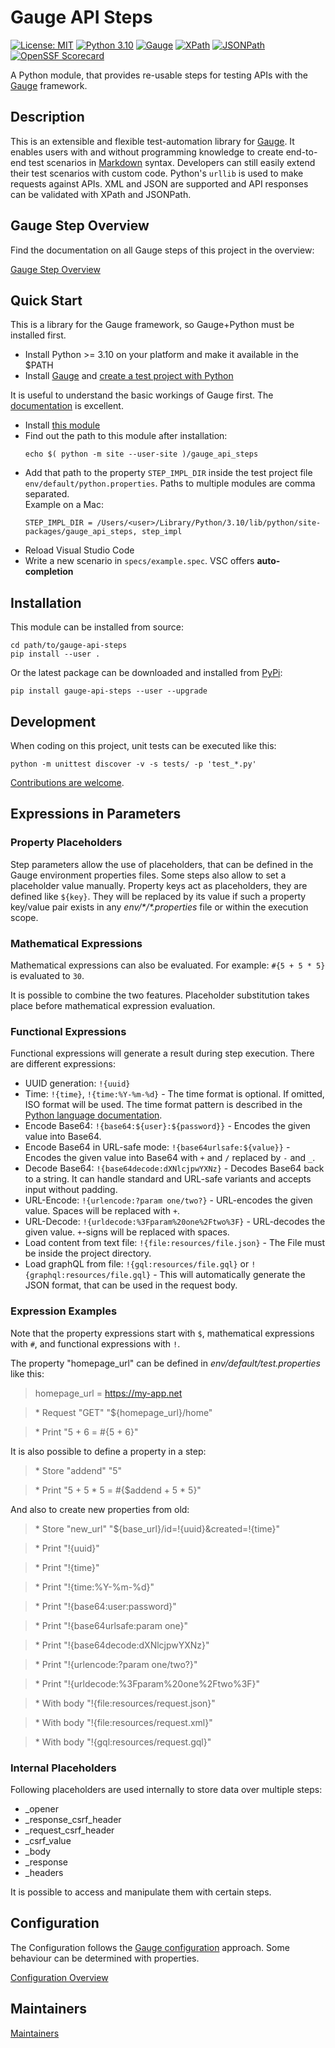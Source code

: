 # Gauge API Steps

[![License: MIT](https://img.shields.io/badge/License-MIT-blue.svg)](./LICENCE)
[![Python 3.10](https://img.shields.io/badge/Python-3.10-blue.svg?logo=python&logoColor=white)](https://www.python.org/downloads/release/python-31012/)
[![Gauge](https://img.shields.io/badge/Framework-Gauge-blue)](https://github.com/getgauge)
[![XPath](https://img.shields.io/badge/XPath-blue)](https://www.w3schools.com/xml/xpath_syntax.asp)
[![JSONPath](https://img.shields.io/badge/JSONPath-blue)](https://github.com/h2non/jsonpath-ng)
[![OpenSSF Scorecard](https://api.securityscorecards.dev/projects/github.com/IBM/gauge-api-steps/badge)](https://securityscorecards.dev/viewer/?uri=github.com/IBM/gauge-api-steps)

A Python module, that provides re-usable steps for testing APIs with the [Gauge](https://gauge.org/) framework.

## Description

This is an extensible and flexible test-automation library for [Gauge](https://gauge.org). It enables users with and without programming knowledge to create end-to-end test scenarios in [Markdown](https://www.markdownguide.org/) syntax. Developers can still easily extend their test scenarios with custom code. Python's `urllib` is used to make requests against APIs. XML and JSON are supported and API responses can be validated with XPath and JSONPath.

## Gauge Step Overview

Find the documentation on all Gauge steps of this project in the overview:

[Gauge Step Overview](./docs/STEPS.md)

## Quick Start

This is a library for the Gauge framework, so Gauge+Python must be installed first.

* Install Python >= 3.10 on your platform and make it available in the \$PATH
* Install [Gauge](https://docs.gauge.org/getting_started/installing-gauge.html?language=python&ide=vscode) and [create a test project with Python](https://docs.gauge.org/getting_started/create-test-project.html?os=macos&language=python&ide=vscode)

It is useful to understand the basic workings of Gauge first. The [documentation](https://docs.gauge.org/?os=macos&language=python&ide=vscode) is excellent.

* Install [this module](#installation)
* Find out the path to this module after installation:
  ```shell
  echo $( python -m site --user-site )/gauge_api_steps
  ```
* Add that path to the property `STEP_IMPL_DIR` inside the test project file `env/default/python.properties`. Paths to multiple modules are comma separated.\
  Example on a Mac:
  ```
  STEP_IMPL_DIR = /Users/<user>/Library/Python/3.10/lib/python/site-packages/gauge_api_steps, step_impl
  ```
* Reload Visual Studio Code
* Write a new scenario in `specs/example.spec`. VSC offers **auto-completion**

## Installation

This module can be installed from source:

```shell
cd path/to/gauge-api-steps
pip install --user .
```

Or the latest package can be downloaded and installed from [PyPi](https://pypi.org/project/gauge-api-steps):

```shell
pip install gauge-api-steps --user --upgrade
```

## Development

When coding on this project, unit tests can be executed like this:

```shell
python -m unittest discover -v -s tests/ -p 'test_*.py'
```

[Contributions are welcome](./docs/CONTRIBUTING.md).

## Expressions in Parameters

### Property Placeholders

Step parameters allow the use of placeholders, that can be defined in the Gauge environment properties files. Some steps also allow to set a placeholder value manually. Property keys act as placeholders, they are defined like `${key}`. They will be replaced by its value if such a property key/value pair exists in any _env/\*/\*.properties_ file or within the execution scope.

### Mathematical Expressions

Mathematical expressions can also be evaluated. For example: `#{5 + 5 * 5}` is evaluated to `30`.

It is possible to combine the two features. Placeholder substitution takes place before mathematical expression evaluation.

### Functional Expressions

Functional expressions will generate a result during step execution. There are different expressions:
* UUID generation: `!{uuid}`
* Time: `!{time}`, `!{time:%Y-%m-%d}` - The time format is optional. If omitted, ISO format will be used. The time format pattern is described in the [Python language documentation](https://docs.python.org/3.10/library/time.html#time.strftime).
* Encode Base64: `!{base64:${user}:${password}}` - Encodes the given value into Base64.
* Encode Base64 in URL-safe mode: `!{base64urlsafe:${value}}` - Encodes the given value into Base64 with `+` and `/` replaced by `-` and `_`.
* Decode Base64: `!{base64decode:dXNlcjpwYXNz}` - Decodes Base64 back to a string. It can handle standard and URL-safe variants and accepts input without padding.
* URL-Encode: `!{urlencode:?param one/two?}` - URL-encodes the given value. Spaces will be replaced with `+`.
* URL-Decode: `!{urldecode:%3Fparam%20one%2Ftwo%3F}` - URL-decodes the given value. `+`-signs will be replaced with spaces.
* Load content from text file: `!{file:resources/file.json}` - The File must be inside the project directory.
* Load graphQL from file: `!{gql:resources/file.gql}` or `!{graphql:resources/file.gql}` - This will automatically generate the JSON format, that can be used in the request body.


### Expression Examples

Note that the property expressions start with `$`, mathematical expressions with `#`, and functional expressions with `!`.

The property "homepage_url" can be defined in _env/default/test.properties_ like this:

> homepage_url = https://my-app.net

> \* Request "GET" "\${homepage_url}/home"

> \* Print "5 + 6 = #{5 + 6}"

It is also possible to define a property in a step:

> \* Store "addend" "5"

> \* Print "5 + 5 * 5 = #{$addend + 5 * 5}"

And also to create new properties from old:

> \* Store "new\_url" "${base_url}/id=!{uuid}&created=!{time}"

> \* Print "!{uuid}"

> \* Print "!{time}"

> \* Print "!{time:%Y-%m-%d}"

> \* Print "!{base64:user:password}"

> \* Print "!{base64urlsafe:param one}"

> \* Print "!{base64decode:dXNlcjpwYXNz}"

> \* Print "!{urlencode:?param one/two?}"

> \* Print "!{urldecode:%3Fparam%20one%2Ftwo%3F}"

> \* With body "!{file:resources/request.json}"

> \* With body "!{file:resources/request.xml}"

> \* With body "!{gql:resources/request.gql}"

### Internal Placeholders

Following placeholders are used internally to store data over multiple steps:

* \_opener
* \_response\_csrf\_header
* \_request\_csrf\_header
* \_csrf\_value
* \_body
* \_response
* \_headers

It is possible to access and manipulate them with certain steps.

## Configuration

The Configuration follows the [Gauge configuration](https://docs.gauge.org/configuration.html?os=linux&language=python&ide=vscode) approach.
Some behaviour can be determined with properties.

[Configuration Overview](./docs/CONFIG.md)

## Maintainers

[Maintainers](./docs/MAINTAINERS.md)
